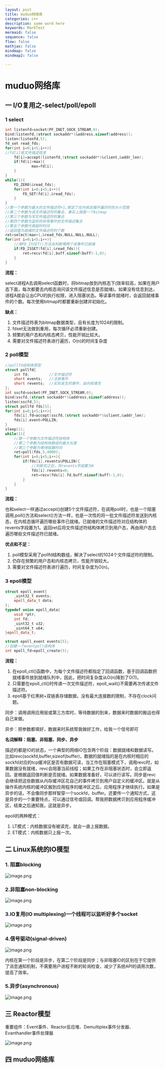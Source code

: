 ```yaml
---
layout: post
title: muduo网络库
categories: c++
description: some word here
keywords: MarkText
mermaid: false
sequence: false
flow: false
mathjax: false
mindmap: false
mindmap2: false

---
```


# muduo网络库

## 一 I/O复用之-select/poll/epoll

### 1 select

```cpp
int listenfd=socket(PF_INET,SOCK_STREAM,0);
bind(listenfd,(struct sockaddr*)&address,sizeof(address));
listen(listenfd,5);
fd_set read_fds;
for(int i=0;i<5;i++){
//fd[i]是文件描述信息
    fd[i]=accept(listenfd,(struct sockaddr*)&client,&addr_len);
    if(fd[i]>max){
            max=fd[i];
    }
}
while(1){
    FD_ZERO(&read_fds);
    for(int i=0;i<5;i++){
        FD_SET(fd[i],&read_fds);
    }
}
//第一个参数为最大的文件描述符+1,限定了在内核态循环遍历时的大小范围
//第二个参数为读文件描述符的集合，事实上就是一个bitmap
//第三个参数为写文件描述符的集合
//第四个参数为监听的异常事件的文件描述集合
//第五个参数代表超时时间
//返回值为就绪的文件描述符的个数
ret=select(max+1,&read_fds,NULL,NULL,NULL);
for(int i=0;i<5;i++){
    //用FD_ISSET()方法去判断哪两个读事件已就绪
    if(FD_ISSET(fd[i],&read_fds)){
        ret=recv(fd[i],buff,sizeof(buff)-1,0);
    }
}
```

**流程：**

select进程A去调用select函数时，将bitmap放到内核态下(效率较高，如果在用户态下面，每次都要去内核态询问该文件描述信息是否就绪)。如果没有信息到达，进程A就会让出CPU的执行权限，进入阻塞状态。等读事件就绪时，会返回就绪事件的个数。每次使用bitmap时都要重新创建并初始化。

**缺点：**

1. 文件描述符表为bitmap数据类型，且有长度为1024的限制。
2. fdset无法做到重用，每次循环必须重新创建。
3. 频繁的用户态和内核态拷贝，性能开销比较大。
4. 需要对文件描述符表进行遍历，O(n)的时间复杂度

### 2 poll模型

```cpp
//pollfd结构体原型
struct pollfd{
    int fd;         //文件描述符
    short events;   //注册事件
    short revents;  //实际发生的事件，由内核填充
};
int sscfd=socket(PF_INET,SOCK_STREAM,0);
bind(sscfd,(struct sockaddr*)&address,sizeof(address));
listen(sscfd,5);
struct pollfd fds[5];
for(int i=0;i<5;i++){
    fds[i].fd=accept(sscfd,(struct sockaddr*)&client,&addr_len);
    fds[i].event=POLLIN;
}
sleep(1);
while(1){
    //第一个参数为文件描述符结构体
    //第二个参数为结构体数组的最大长度
    //第三个参数为等待阻塞时间
    ret=poll(fds,5,4000);
    for(int i=0;i<5;i++){
        if(fds[i].revents&POLLIN){
            //判断完之后，将revents字段置为0
            fds[i].revents=0;
            ret=recv(fds[i].fd,buff,sizeof(buff)-1,0);
        }
    }
}
```

**流程：**

也和select一样通过accept()创建5个文件描述符，在调用poll时，也是一个阻塞调用,poll()方法和select()方法一样，也是一次性的将一批文件描述符发送到内核态，在内核态循环遍历哪些事件已就绪。已就绪的文件描述符对应结构体的revents字段置为1。返回ret后将文件描述符结构体拷贝到用户态，再由用户态去遍历哪些文件描述符已就绪。

**优点和不足：**

1. poll模型采用了pollfd结构数组，解决了select的1024个文件描述符的限制。
2. 仍存在频繁的用户态和内核态拷贝，性能开销较大。
3. 需要对文件描述符表进行遍历，时间复杂度为O(n)。

### 3 epoll模型

```cpp
struct epoll_event{
    _uint32_t events;
    epoll_data_t data;
};
typedef union epoll_data{
    void *ptr;
    int fd;
    _uint32_t u32;
    _uint64_t u64;
}epoll_data_t;

struct epoll_event events[5];
//创建一个eventpoll结构体
int epoll_fd=epoll_create(5);
```

**流程：**

1. 在epoll_ctl()函数中，为每个文件描述符都指定了回调函数，基于回调函数把就绪事件放到就绪队列中，因此，把时间复杂度从O(n)降到了O(1)。
2. 只需要在epoll_ctl()时传递一次文件描述符，epoll_wait()不需要再次传递文件描述符。
3. epoll基于红黑树+双链表存储数据，没有最大连接数的限制，不存在clock问题。

同步：调用调用应用层或第三方库时，等待数据的到来，数据来时数据的搬运也得自己来做。

异步：把参数都填好，数据来时系统帮我做好工作，给我一个信号即可

**名词解释：阻塞、非阻塞、同步、异步**

描述的都是IO的状态，一个典型的网络IO包含两个阶段：数据就绪和数据读写。比如revc(sockfd,buffer,sizeof(buffer)，数据的就绪指的是在内核时相应的sockfd对应的tcp缓冲区是否有数据可读，当工作在阻塞模式下，调用revc时，如果数据没有就绪，revc会阻塞当前线程；如果工作在非阻塞状态时，会立即返回。是根据返回值判断是否就绪。如果数据准备好，可以进行读写。同步是revc会继续把这些数据从内存缓冲区花自己的事件拷贝到用户自定义的缓冲区。就是从操作系统内核的缓冲区搬到应用程序的缓冲区之后，应用程序才继续执行。如果是异步的话，不会像同步那样智穿一个sockfd，buffer。还要传一个通知方式，这是异步的一个重要特点，可以通过信号或回调。帮我把数据拷贝到应用程序缓冲区，结束之后通知我，这就是异步。

epoll的两种模式：

1. LT模式：内核数据没有被读完，就会一直上报数据。
2. ET模式：内核数据只上报一次。

## 二 Linux系统的IO模型

### 1. 阻塞blocking

![image.png](/images/posts/muduo/image0.png)

### 2.非阻塞non-blocking

![image.png](/images/posts/muduo/image1.png)

### 3.IO复用(IO multiplexing)一个线程可以监听好多个socket

![image.png](/images/posts/muduo/image2.png)

### 4.信号驱动(signal-driven)

![image.png](/images/posts/muduo/image3.png)

内核在第一个阶段是异步，在第二个阶段是同步；与非阻塞IO的区别在于它提供了消息通知机制，不需要用户进程不断的轮询检查，减少了系统API的调用次数，提高了效率。

### 5.异步(asynchronous)

![image.png](/images/posts/muduo/image4.png)

## 三 Reactor模型

重要组件：Event事件、Reactor反应堆、Demultiplex事件分发器、Evanthandler事件处理器

![image.png](/images/posts/muduo/image5.png)

## 四 muduo网络库